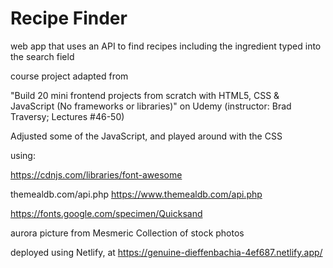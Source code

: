 # Recipe Finder
 web app that uses an API to find recipes including the ingredient typed into the search field


course project adapted from
    
"Build 20 mini frontend projects from scratch with HTML5, CSS & JavaScript (No frameworks or libraries)" on Udemy
 (instructor: Brad Traversy; Lectures #46-50)

Adjusted some of the JavaScript, and played around with the CSS


using:

https://cdnjs.com/libraries/font-awesome 

themealdb.com/api.php 
https://www.themealdb.com/api.php 

https://fonts.google.com/specimen/Quicksand

aurora picture from Mesmeric Collection of stock photos

deployed using Netlify, at https://genuine-dieffenbachia-4ef687.netlify.app/

